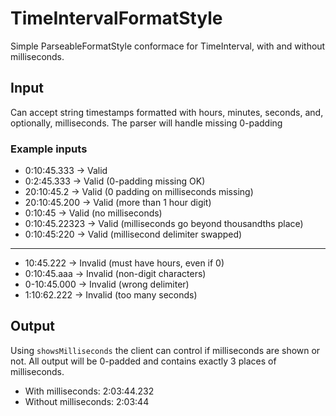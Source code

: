 # TimeIntervalFormatStyle

Simple ParseableFormatStyle conformace for TimeInterval, with and without milliseconds.

## Input

Can accept string timestamps formatted with hours, minutes, seconds, and, optionally, milliseconds. The parser will handle missing 0-padding

### Example inputs
- 0:10:45.333   -> Valid
- 0:2:45.333    -> Valid (0-padding missing OK)
- 20:10:45.2    -> Valid (0 padding on milliseconds missing)
- 20:10:45.200  -> Valid (more than 1 hour digit)
- 0:10:45       -> Valid (no milliseconds)
- 0:10:45.22323 -> Valid (milliseconds go beyond thousandths place)
- 0:10:45:220   -> Valid (millisecond delimiter swapped)
--------------------------
- 10:45.222     -> Invalid (must have hours, even if 0)
- 0:10:45.aaa   -> Invalid (non-digit characters)
- 0-10:45.000   -> Invalid (wrong delimiter)
- 1:10:62.222   -> Invalid (too many seconds)

## Output

Using `showsMilliseconds` the client can control if milliseconds are shown or not. All output will be 0-padded and contains exactly 3 places of milliseconds.

- With milliseconds:    2:03:44.232
- Without milliseconds: 2:03:44

